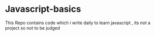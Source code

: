 # Javascript-basics
This Repo contains code which i write daily to learn javascript , its not a project so not to be judged
